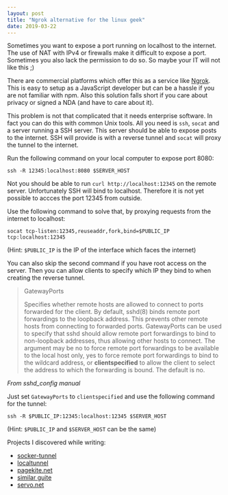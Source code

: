 ```yaml
---
layout: post
title: "Ngrok alternative for the linux geek"
date: 2019-03-22
---
```


Sometimes you want to expose a port running on localhost to the internet. The use of NAT with IPv4
or firewalls make it difficult to expose a port. Sometimes you also lack the permission to do so. So
maybe your IT will not like this ;)

There are commercial platforms which offer this as a service like [Ngrok](https://ngrok.com/). This
is easy to setup as a JavaScript developer but can be a hassle if you are not familiar with npm.
Also this solution falls short if you care about privacy or signed a NDA (and have to care about it).

This problem is not that complicated that it needs enterprise software. In fact you can do this with
common Unix tools. All you need is `ssh`, `socat` and a server running a SSH server. This server should be able to expose posts to the internet.
SSH will provide is with a reverse tunnel and `socat` will proxy the tunnel to the internet.

Run the following command on your local computer to expose port 8080:
```
ssh -R 12345:localhost:8080 $SERVER_HOST 
```

Not you should be able to run `curl http://localhost:12345` on the remote server.
Unfortunately SSH will bind to localhost. Therefore it is not yet possible to accces the port 12345
from outside.

Use the following command to solve that, by proxying requests from the internet to localhost:

```
socat tcp-listen:12345,reuseaddr,fork,bind=$PUBLIC_IP tcp:localhost:12345
```
(Hint: `$PUBLIC_IP` is the IP of the interface which faces the internet)

You can also skip the second command if you have root access on the server. Then you can allow
clients to specify which IP they bind to when creating the reverse tunnel.

>GatewayPorts
>
>Specifies whether remote hosts are allowed to connect to ports forwarded for the client.  By default, sshd(8) binds remote port forwardings to the loopback address.  This
>prevents other remote hosts from connecting to forwarded ports.  GatewayPorts can be used to specify that sshd should allow remote port forwardings to bind to non-loopback
>addresses, thus allowing other hosts to connect.  The argument may be no to force remote port forwardings to be available to the local host only, yes to force remote port
>forwardings to bind to the wildcard address, or **clientspecified** to allow the client to select the address to which the forwarding is bound.  The default is no.

*From sshd_config manual*

Just set `GatewayPorts` to `clientspecified` and use the following command for the tunnel:
```
ssh -R $PUBLIC_IP:12345:localhost:12345 $SERVER_HOST 
```
(Hint: `$PUBLIC_IP` and `$SERVER_HOST` can be the same)



Projects I discovered while writing:
- [socker-tunnel](https://github.com/ericbarch/socket-tunnel)
- [localtunnel](https://github.com/localtunnel/localtunnel)
- [pagekite.net](http://pagekite.net/support/quickstart/)
- [similar guite](https://dev.to/k4ml/poor-man-ngrok-with-tcp-proxy-and-ssh-reverse-tunnel-1fm)
- [servo.net](https://serveo.net/)



